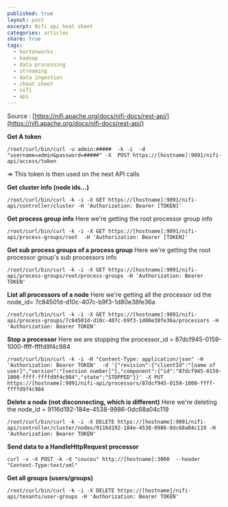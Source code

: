 ```yaml
---
published: true
layout: post
excerpt: Nifi api heat sheet
categories: articles
share: true
tags:
  - hortonworks
  - hadoop
  - data processing
  - streaming
  - data ingestion
  - cheat sheet
  - nifi
  - api
---
```

Source : [https://nifi.apache.org/docs/nifi-docs/rest-api/](https://nifi.apache.org/docs/nifi-docs/rest-api/)
 

**Get A token**
```shell
/root/curl/bin/curl -u admin:#####  -k -i  -d "username=admin&password=#####" -X  POST https://[hostname]:9091/nifi-api/access/token 
```
=> This token is then used on the next API calls

**Get cluster info (node ids...)**
```shell
/root/curl/bin/curl -k -i -X GET https://[hostname]:9091/nifi-api/controller/cluster -H 'Authorization: Bearer [TOKEN]'
```

**Get process group info**
Here we're getting the root processor group info
```shell
/root/curl/bin/curl -k -i -X GET https://[hostname]:9091/nifi-api/process-groups/root  -H 'Authorization: Bearer [TOKEN]'
```

**Get sub process groups of a process group**
Here we're getting the root processor group's sub processors info
```shell
/root/curl/bin/curl -k -i -X GET https://[hostname]:9091/nifi-api/process-groups/root/process-groups -H 'Authorization: Bearer TOKEN'
``` 

**List all processors of a node** 
Here we're getting all the processor od the node_id= 7c84501d-d10c-407c-b9f3-1d80e38fe36a
```shell
/root/curl/bin/curl -k -i -X GET https://[hostname]:9091/nifi-api/process-groups/7c84501d-d10c-407c-b9f3-1d80e38fe36a/processors -H 'Authorization: Bearer TOKEN'
```

**Stop a processor**
Here we are stopping the processor_id = 87dcf945-0159-1000-ffff-ffffd9f4c984
```shell
/root/curl/bin/curl -k -i -H "Content-Type: application/json" -H 'Authorization: Bearer TOKEN'  -d '{"revision":{"clientId":"[name of user]","version":"[version number]"},"component":{"id":"87dcf945-0159-1000-ffff-ffffd9f4c984","state":"STOPPED"}}' -X PUT https://[hostname]:9091/nifi-api/processors/87dcf945-0159-1000-ffff-ffffd9f4c984
```

**Delete a node (not disconnecting, which is different)**
Here we're deleting the node_id = 9116d192-184e-4538-9986-0dc68a04c119
```shell
/root/curl/bin/curl -k -i -X DELETE https://[hostname]:9091/nifi-api/controller/cluster/nodes/9116d192-184e-4538-9986-0dc68a04c119 -H 'Authorization: Bearer TOKEN'
```

**Send data to a HandleHttpRequest processor**
```shell
curl -v -X POST -k -d "coucou" http://[hostname]:3000  --header "Content-Type:text/xml"
```

**Get all groups (users/groups)**
```shell
/root/curl/bin/curl -k -i -X DELETE https://[hostname]/nifi-api/tenants/user-groups -H 'Authorization: Bearer TOKEN'
```
